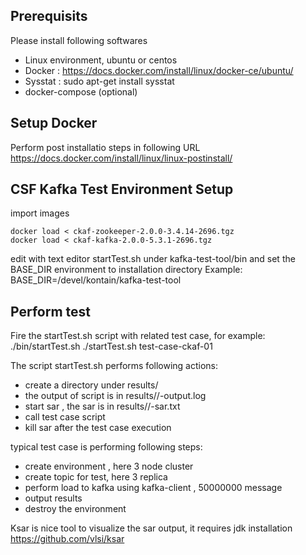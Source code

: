 
## Prerequisits 

Please install following softwares
- Linux environment, ubuntu or centos
- Docker : https://docs.docker.com/install/linux/docker-ce/ubuntu/
- Sysstat : sudo apt-get install sysstat
- docker-compose (optional)


## Setup Docker 

Perform post installatio steps in following URL
https://docs.docker.com/install/linux/linux-postinstall/ 


## CSF Kafka Test Environment Setup

import images
```
docker load < ckaf-zookeeper-2.0.0-3.4.14-2696.tgz
docker load < ckaf-kafka-2.0.0-5.3.1-2696.tgz
```

edit with text editor startTest.sh under kafka-test-tool/bin and set the BASE_DIR environment to installation directory
Example:
BASE_DIR=/devel/kontain/kafka-test-tool

## Perform test

Fire the startTest.sh script with related test case, for example:
./bin/startTest.sh ./startTest.sh test-case-ckaf-01

The script startTest.sh performs following actions:
- create a directory under results/<datetime>
- the output of script is in results/<datetime>/<datetime>-output.log
- start sar , the sar is in results/<datetime>/<datetime>-sar.txt
- call test case script
- kill sar after the test case execution

typical test case is performing following steps:
- create environment , here 3 node cluster
- create topic for test, here 3 replica
- perform load to kafka using kafka-client , 50000000 message
- output results
- destroy the environment


Ksar is nice tool to visualize the sar output, it requires jdk installation
https://github.com/vlsi/ksar 






